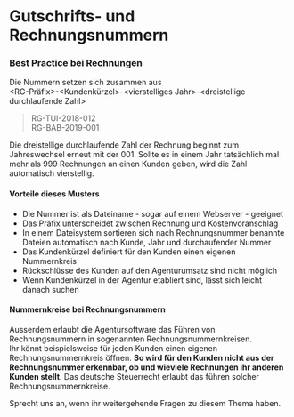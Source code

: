 # Gutschrifts- und Rechnungsnummern

### **Best Practice bei Rechnungen**

Die Nummern setzen sich zusammen aus  
&lt;RG-Präfix&gt;-&lt;Kundenkürzel&gt;-&lt;vierstelliges Jahr&gt;-&lt;dreistellige durchlaufende Zahl&gt;

> RG-TUI-2018-012  
> RG-BAB-2019-001

Die dreistellige durchlaufende Zahl der Rechnung beginnt zum Jahreswechsel erneut mit der 001. Sollte es in einem Jahr tatsächlich mal mehr als 999 Rechnungen an einen Kunden geben, wird die Zahl automatisch vierstellig.

#### Vorteile dieses Musters <a id="vorteile-dieses-musters"></a>

* Die Nummer ist als Dateiname - sogar auf einem Webserver - geeignet
* Das Präfix unterscheidet zwischen Rechnung und Kostenvoranschlag
* In einem Dateisystem sortieren sich nach Rechnungsnummer benannte Dateien automatisch nach Kunde, Jahr und durchaufender Nummer
* Das Kundenkürzel definiert für den Kunden einen eigenen Nummernkreis 
* Rückschlüsse des Kunden auf den Agenturumsatz sind nicht möglich
* Wenn Kundenkürzel in der Agentur etabliert sind, lässt sich leicht danach suchen

#### Nummernkreise bei **Rechnungsnummern**

Ausserdem erlaubt die Agentursoftware das Führen von Rechnungsnummern in sogenannten Rechnungsnummernkreisen.  
Ihr könnt beispielsweise für jeden Kunden einen eigenen Rechnungsnummernkreis öffnen. **So wird für den Kunden nicht aus der Rechnungsnummer erkennbar, ob und wieviele Rechnungen ihr anderen Kunden stellt**. Das deutsche Steuerrecht erlaubt das führen solcher Rechnungsnummernkreise.

Sprecht uns an, wenn ihr weitergehende Fragen zu diesem Thema haben.

